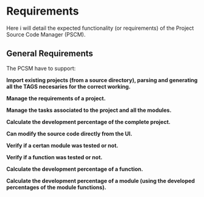 # Requirements #

Here i will detail the expected functionality (or requirements) of the Project Source Code Manager (PSCM).



## General Requirements ##

The PCSM have to support:

**Import existing projects (from a source directory), parsing and generating all the TAGS
necesaries for the correct working.**

**Manage the requirements of a project.**

**Manage the tasks associated to the project and all the modules.**

**Calculate the development percentage of the complete project.**

**Can modify the source code directly from the UI.**

**Verify if a certan module was tested or not.**

**Verify if a function was tested or not.**

**Calculate the development percentage of a function.**

**Calculate the development percentage of a module (using the developed percentages of the module functions).**

